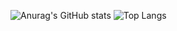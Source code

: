   ![Anurag's GitHub stats](https://github-readme-stats.vercel.app/api?username=eungwan0402&show_icons=true&theme=neon)
  ![Top Langs](https://github-readme-stats.vercel.app/api/top-langs/?username=eungwan0402&layout=compact&theme=dark)


